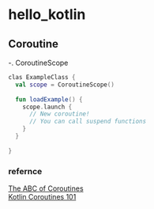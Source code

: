 # hello_kotlin

## Coroutine

-. CoroutineScope  

```kotlin
clas ExampleClass {
  val scope = CoroutineScope()
  
  fun loadExample() {
    scope.launch {
      // New coroutine!
      // You can call suspend functions
    }
  }
  
}

```

### refernce  
[The ABC of Coroutines](https://www.youtube.com/watch?v=bM7PVVL_5GM)  
[Kotlin Coroutines 101](https://www.youtube.com/watch?v=ZTDXo0-SKuU)  
